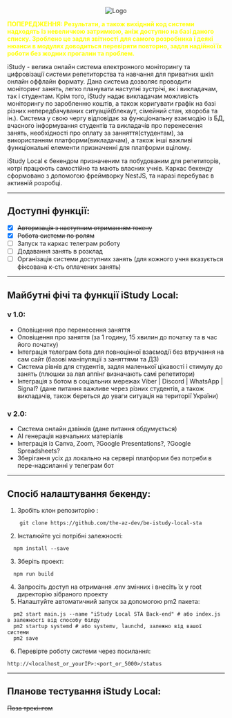 <p align="center">
  <img src="https://i.imgur.com/LZPE1bp.png" alt="Logo">
</p>


<b style="color: yellow" color="yellow">ПОПЕРЕДЖЕННЯ: Результати, а також вихідний код системи надходять із невеличкою
затримкою, аніж
доступно на базі даного списку. Зроблено це задля звітності для самого розробника і деякі нюанси в модулях доводиться
перевіряти повторно, задля надійної їх роботи без жодних прогалин та проблем.</b>

iStudy - велика онлайн система електронного моніторингу та цифровізації системи репетиторства та навчання для приватних
шкіл онлайн оффлайн формату. Дана система дозволяє проводити моніторинг занять, легко планувати наступні зустрічі, як і
викладачам, так і студентам. Крім того, iStudy надає викладачам можливість моніторингу по заробленню коштів, а також
коригувати графік на базі різних непередбачуваних ситуацій(блекаут, сімейний стан, хвороба та ін.). Система у свою чергу
відповідає за функціональну взаємодію із БД, вчасного інформування студентів та викладачів про перенесення занять,
необхідності про оплату за занняття(студентам), за використанням платформи(викладачам), а також інші важливі
функціональні елементи призначенні для платформи вцілому.

iStudy Local є бекендом призначеним та побудованим для репетиторів, котрі працюють самостійно та мають власних учнів.
Каркас бекенду сформовано з допомогою фреймворку NestJS, та наразі перебуває в активній розробці.

<hr>

## Доступні функції:

- [x] ~~Авторизація з наступним отриманням токену~~
- [x] ~~Робота системи по ролям~~
- [ ] Запуск та каркас телеграм роботу
- [ ] Додавання занять в розклад
- [ ] Організація системи доступних занять (для кожного учня вказується фіксована к-сть оплачених занять)

<hr>

## Майбутні фічі та функції iStudy Local:

### v 1.0:

- Оповіщення про перенесення заняття
- Оповіщення про заняття (за 1 годину, 15 хвилин до початку та в час його початку)
- Інтеграція телеграм бота для повноцінної взаємодії без втручання на сам сайт (базові маніпуляції з заняттями та ДЗ)
- Система рівнів для студентів, задля маленької цікавості і стимулу до занять (плюшки за лвл аппінг визначають самі
  репетитори)
- Інтеграція з ботом в соціальних мережах Viber | Discord | WhatsApp | Signal? (дане питання важливе через різних
  студентів, а також викладачів, також береться до уваги ситуація на території України)

### v 2.0:

- Система онлайн дзвінків (дане питання обдумується)
- AI генерація навчальних матеріалів
- Інтеграція із Canva, Zoom, ?Google Presentations?, ?Google Spreadsheets?
- Зберігання усіх дз локально на сервері платформи без потреби в пере-надсиланні у телеграм бот

<hr>

## Спосіб налаштування бекенду:

1. Зробіть клон репозиторію :

```shell
    git clone https://github.com/the-az-dev/be-istudy-local-sta
```

2. Інсталюйте усі потрібні залежності:

```shell
  npm install --save
```

3. Зберіть проект:

```shell
  npm run build
```

4. Запросіть доступ на отримання .env змінних і внесіть їх у root директорію зібраного проекту
5. Налаштуйте автоматичний запуск за допомогою pm2 пакета:

```shell
  pm2 start main.js --name "iStudy Local STA Back-end" # або index.js в залежності від способу білду
  pm2 startup systemd # або systemv, launchd, залежно від вашої системи
  pm2 save
```

6. Перевірте роботу системи через посилання:

```text
http://<localhost_or_yourIP>:<port_or_5000>/status
```

<hr>

## Планове тестування iStudy Local:

~~Поза трекінгом~~